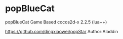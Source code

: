 popBlueCat
=======

popBlueCat Game Based cocos2d-x 2.2.5 (lua++)

https://github.com/dingxiaowei/popStar
Author:Aladdin